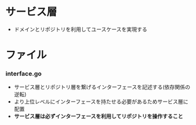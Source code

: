 # サービス層

- ドメインとリポジトリを利用してユースケースを実現する

# ファイル
### interface.go

- サービス層とリポジトリ層を繋げるインターフェースを記述する(依存関係の逆転)
- より上位レベルにインターフェースを持たせる必要があるためサービス層に配置
- **サービス層は必ずインターフェースを利用してリポジトリを操作すること**
